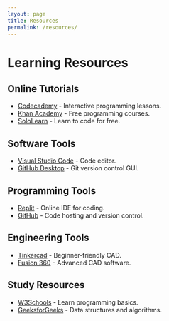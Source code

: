 ```yaml
---
layout: page
title: Resources
permalink: /resources/
---
```


# Learning Resources

## Online Tutorials

- [Codecademy](https://www.codecademy.com/) - Interactive programming lessons.
- [Khan Academy](https://www.khanacademy.org/computing/computer-programming) - Free programming courses.
- [SoloLearn](https://www.sololearn.com/) - Learn to code for free.

## Software Tools

- [Visual Studio Code](https://code.visualstudio.com/) - Code editor.
- [GitHub Desktop](https://desktop.github.com/) - Git version control GUI.

## Programming Tools
- [Replit](https://replit.com) - Online IDE for coding.
- [GitHub](https://github.com) - Code hosting and version control.

## Engineering Tools
- [Tinkercad](https://www.tinkercad.com/) - Beginner-friendly CAD.
- [Fusion 360](https://www.autodesk.com/products/fusion-360/) - Advanced CAD software.

## Study Resources
- [W3Schools](https://www.w3schools.com/) - Learn programming basics.
- [GeeksforGeeks](https://www.geeksforgeeks.org/) - Data structures and algorithms.